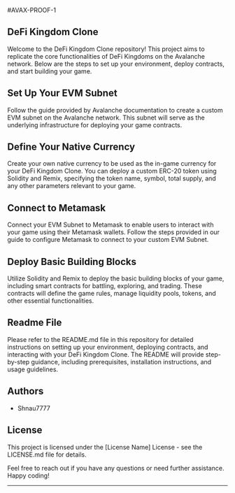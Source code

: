 #AVAX-PROOF-1

## DeFi Kingdom Clone

Welcome to the DeFi Kingdom Clone repository! This project aims to replicate the core functionalities of DeFi Kingdoms on the Avalanche network. Below are the steps to set up your environment, deploy contracts, and start building your game.

## Set Up Your EVM Subnet

Follow the guide provided by Avalanche documentation to create a custom EVM subnet on the Avalanche network. This subnet will serve as the underlying infrastructure for deploying your game contracts. 

## Define Your Native Currency

Create your own native currency to be used as the in-game currency for your DeFi Kingdom Clone. You can deploy a custom ERC-20 token using Solidity and Remix, specifying the token name, symbol, total supply, and any other parameters relevant to your game.

## Connect to Metamask

Connect your EVM Subnet to Metamask to enable users to interact with your game using their Metamask wallets. Follow the steps provided in our guide to configure Metamask to connect to your custom EVM Subnet.

## Deploy Basic Building Blocks

Utilize Solidity and Remix to deploy the basic building blocks of your game, including smart contracts for battling, exploring, and trading. These contracts will define the game rules, manage liquidity pools, tokens, and other essential functionalities.

## Readme File

Please refer to the README.md file in this repository for detailed instructions on setting up your environment, deploying contracts, and interacting with your DeFi Kingdom Clone. The README will provide step-by-step guidance, including prerequisites, installation instructions, and usage guidelines.

## Authors

- Shnau7777

## License

This project is licensed under the [License Name] License - see the LICENSE.md file for details.

Feel free to reach out if you have any questions or need further assistance. Happy coding!
- - -
